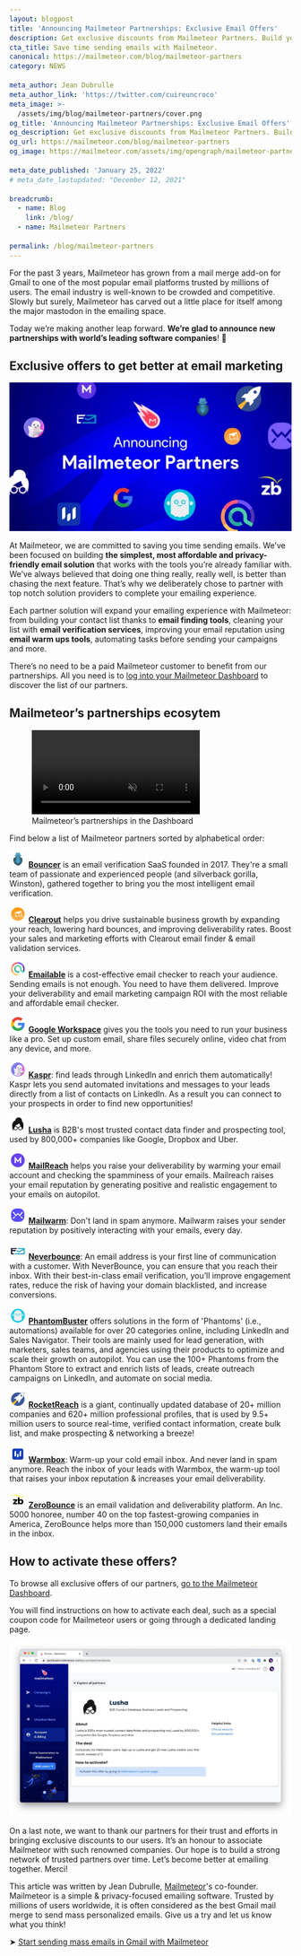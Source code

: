 ```yaml
---
layout: blogpost
title: 'Announcing Mailmeteor Partnerships: Exclusive Email Offers'
description: Get exclusive discounts from Mailmeteor Partners. Build your contact list with Email Finding tools, clean your list with Email Verification services, improve your email reputation using Email Warm Ups and more.
cta_title: Save time sending emails with Mailmeteor.
canonical: https://mailmeteor.com/blog/mailmeteor-partners
category: NEWS

meta_author: Jean Dubrulle
meta_author_link: 'https://twitter.com/cuireuncroco'
meta_image: >-
  /assets/img/blog/mailmeteor-partners/cover.png
og_title: 'Announcing Mailmeteor Partnerships: Exclusive Email Offers'
og_description: Get exclusive discounts from Mailmeteor Partners. Build your contact list with Email Finding tools, clean your list with Email Verification services, improve your email reputation using Email Warm Ups and more.
og_url: https://mailmeteor.com/blog/mailmeteor-partners
og_image: https://mailmeteor.com/assets/img/opengraph/mailmeteor-partners.webp

meta_date_published: 'January 25, 2022'
# meta_date_lastupdated: "December 12, 2021"

breadcrumb:
  - name: Blog
    link: /blog/
  - name: Mailmeteor Partners

permalink: /blog/mailmeteor-partners
---
```


For the past 3 years, Mailmeteor has grown from a mail merge add-on for Gmail to one of the most popular email platforms trusted by millions of users. The email industry is well-known to be crowded and competitive. Slowly but surely, Mailmeteor has carved out a little place for itself among the major mastodon in the emailing space.

Today we’re making another leap forward. **We’re glad to announce new partnerships with world’s leading software companies**! 🎉

## Exclusive offers to get better at email marketing

<img src="/assets/img/blog/mailmeteor-partners/announcement.webp" alt="Mailmeteor partners"/>

At Mailmeteor, we are committed to saving you time sending emails. We’ve been focused on building **the simplest, most affordable and privacy-friendly email solution** that works with the tools you’re already familiar with. We’ve always believed that doing one thing really, really well, is better than chasing the next feature. That’s why we deliberately chose to partner with top notch solution providers to complete your emailing experience.

Each partner solution will expand your emailing experience with Mailmeteor: from building your contact list thanks to **email finding tools**, cleaning your list with **email verification services**, improving your email reputation using **email warm ups tools**, automating tasks before sending your campaigns and more.

There’s no need to be a paid Mailmeteor customer to benefit from our partnerships. All you need is to [log into your Mailmeteor Dashboard](https://dashboard.mailmeteor.com/account) to discover the list of our partners.

## Mailmeteor’s partnerships ecosytem

<figure>
  <video autoplay muted loop playsinline>
    <source src="/assets/img/blog/mailmeteor-partners/partners-section.mp4" alt="Mailmeteor’s partnerships ecosytem"/>
  </video>
  <figcaption>Mailmeteor’s partnerships in the Dashboard</figcaption>
</figure>

Find below a list of Mailmeteor partners sorted by alphabetical order:

<img alt="Bouncer logo" src="/assets/img/blog/mailmeteor-partners/bouncer.webp" class="no-shadow" style="max-width:30px; display:inline-block; margin:0"/> **[Bouncer](https://dashboard.mailmeteor.com/account/partners/bouncer)** is an email verification SaaS founded in 2017. They're a small team of passionate and experienced people (and silverback gorilla, Winston), gathered together to bring you the most intelligent email verification.

<img alt="Clearout logo" src="/assets/img/blog/mailmeteor-partners/clearout.webp" class="no-shadow" style="max-width:30px; display:inline-block; margin:0"/> **[Clearout](https://dashboard.mailmeteor.com/account/partners/clearout)** helps you drive sustainable business growth by expanding your reach, lowering hard bounces, and improving deliverability rates. Boost your sales and marketing efforts with Clearout email finder & email validation services.

<img alt="Emailable logo" src="/assets/img/blog/mailmeteor-partners/emailable.webp" class="no-shadow" style="max-width:30px; display:inline-block; margin:0"/> **[Emailable](https://dashboard.mailmeteor.com/account/partners/emailable)** is a cost-effective email checker to reach your audience. Sending emails is not enough. You need to have them delivered. Improve your deliverability and email marketing campaign ROI with the most reliable and affordable email checker.

<img alt="Google logo" src="/assets/img/blog/mailmeteor-partners/google.webp" class="no-shadow" style="max-width:30px; display:inline-block; margin:0"/> **[Google Workspace](https://dashboard.mailmeteor.com/account/partners/google)** gives you the tools you need to run your business like a pro. Set up custom email, share files securely online, video chat from any device, and more.

<img alt="Kaspr logo" src="/assets/img/blog/mailmeteor-partners/kaspr.webp" class="no-shadow" style="max-width:30px; display:inline-block; margin:0"/> **[Kaspr](https://dashboard.mailmeteor.com/account/partners/kaspr)**: find leads through LinkedIn and enrich them automatically! Kaspr lets you send automated invitations and messages to your leads directly from a list of contacts on LinkedIn. As a result you can connect to your prospects in order to find new opportunities!

<img alt="Lusha logo" src="/assets/img/blog/mailmeteor-partners/lusha.webp" class="no-shadow" style="max-width:30px; display:inline-block; margin:0"/> **[Lusha](https://dashboard.mailmeteor.com/account/partners/kaspr)** is B2B's most trusted contact data finder and prospecting tool, used by 800,000+ companies like Google, Dropbox and Uber.

<img alt="Mailreach logo" src="/assets/img/blog/mailmeteor-partners/mailreach.webp" class="no-shadow" style="max-width:30px; display:inline-block; margin:0"/> **[MailReach](https://dashboard.mailmeteor.com/account/partners/mailreach)** helps you raise your deliverability by warming your email account and checking the spamminess of your emails. Mailreach raises your email reputation by generating positive and realistic engagement to your emails on autopilot.

<img alt="Mailwarm logo" src="/assets/img/blog/mailmeteor-partners/mailwarm.webp" class="no-shadow" style="max-width:30px; display:inline-block; margin:0"/> **[Mailwarm](https://dashboard.mailmeteor.com/account/partners/mailwarm)**: Don't land in spam anymore. Mailwarm raises your sender reputation by positively interacting with your emails, every day.

<img alt="Neverbounce logo" src="/assets/img/blog/mailmeteor-partners/neverbounce.webp" class="no-shadow" style="max-width:30px; display:inline-block; margin:0"/> **[Neverbounce](https://dashboard.mailmeteor.com/account/partners/neverbounce)**: An email address is your first line of communication with a customer. With NeverBounce, you can ensure that you reach their inbox. With their best-in-class email verification, you’ll improve engagement rates, reduce the risk of having your domain blacklisted, and increase conversions.

<img alt="Phantombuster logo" src="/assets/img/blog/mailmeteor-partners/phantombuster.webp" class="no-shadow" style="max-width:30px; display:inline-block; margin:0"/> **[PhantomBuster](https://dashboard.mailmeteor.com/account/partners/phantombuster)** offers solutions in the form of 'Phantoms' (i.e., automations) available for over 20 categories online, including LinkedIn and Sales Navigator. Their tools are mainly used for lead generation, with marketers, sales teams, and agencies using their products to optimize and scale their growth on autopilot. You can use the 100+ Phantoms from the Phantom Store to extract and enrich lists of leads, create outreach campaigns on LinkedIn, and automate on social media.

<img alt="RocketReach logo" src="/assets/img/blog/mailmeteor-partners/rocketreach.webp" class="no-shadow" style="max-width:30px; display:inline-block; margin:0"/> **[RocketReach](https://dashboard.mailmeteor.com/account/partners/rocketreach)** is a giant, continually updated database of 20+ million companies and 620+ million professional profiles, that is used by 9.5+ million users to source real-time, verified contact information, create bulk list, and make prospecting & networking a breeze!

<img alt="Warmbox logo" src="/assets/img/blog/mailmeteor-partners/warmbox.webp" class="no-shadow" style="max-width:30px; display:inline-block; margin:0"/> **[Warmbox](https://dashboard.mailmeteor.com/account/partners/warmbox)**: Warm-up your cold email inbox. And never land in spam anymore. Reach the inbox of your leads with Warmbox, the warm-up tool that raises your inbox reputation & increases your email deliverability.

<img alt="ZeroBounce logo" src="/assets/img/blog/mailmeteor-partners/zerobounce.webp" class="no-shadow" style="max-width:30px; display:inline-block; margin:0"/> **[ZeroBounce](https://dashboard.mailmeteor.com/account/partners/zerobounce)** is an email validation and deliverability platform. An Inc. 5000 honoree, number 40 on the top fastest-growing companies in America, ZeroBounce helps more than 150,000 customers land their emails in the inbox.

## How to activate these offers?

To browse all exclusive offers of our partners, [go to the Mailmeteor Dashboard](https://dashboard.mailmeteor.com/account/partners).

You will find instructions on how to activate each deal, such as a special coupon code for Mailmeteor users or going through a dedicated landing page.

<img src="/assets/img/blog/mailmeteor-partners/partnership-example.webp" alt="Mailmeteor partners" class="no-shadow"/>

<div class="blogpost-endnote">
  <p class="font-weight-bold">On a last note, we  want to thank our partners for their trust and efforts in bringing exclusive discounts to our users. It’s an honour to associate Mailmeteor with such renowned companies. Our hope is to build a strong network of trusted partners over time. Let’s become better at emailing together. Merci!
  </p>
  <p>This article was written by Jean Dubrulle, <a href="https://mailmeteor.com">Mailmeteor</a>'s co-founder. Mailmeteor is a simple & privacy-focused emailing software. Trusted by millions of users worldwide, it is often considered as the best Gmail mail merge to send mass personalized emails. Give us a try and let us know what you think!</p>

  <p>➤ <a href="https://mailmeteor.com" class="font-weight-bold">Start sending mass emails in Gmail with Mailmeteor</a></p>
</div>

<script></script>
